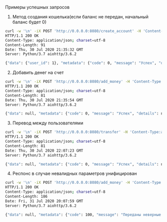 Примеры успешных запросов

1. Метод создания кошелька(если баланс не передан, начальный баланс будет 0)
```bash
curl -w '\n' -iX POST 'http://0.0.0.0:8080/create_account' -H 'Content-Type:application/json' -d '{"balance":100.32}'
HTTP/1.1 200 OK
Content-Type: application/json; charset=utf-8
Content-Length: 91
Date: Thu, 30 Jul 2020 21:35:32 GMT
Server: Python/3.7 aiohttp/3.6.2

{"data": {"user_id": 1}, "metadata": {"code": 0, "message": "Успех", "details": null}}
```

2. Добавить денег на счет
```bash
curl -w '\n' -iX POST 'http://0.0.0.0:8080/add_money' -H 'Content-Type:application/json' -d '{"user_id":1, "amount":143.25}'
HTTP/1.1 200 OK
Content-Type: application/json; charset=utf-8
Content-Length: 81
Date: Thu, 30 Jul 2020 21:35:54 GMT
Server: Python/3.7 aiohttp/3.6.2

{"data": null, "metadata": {"code": 0, "message": "Успех", "details": null}}
```

3. Перевод между пользователями
```bash
curl -w '\n' -iX POST 'http://0.0.0.0:8080/transfer' -H 'Content-Type:application/json' -d '{"source_user_id":1,"target_user_id":2,"amount":100}'
HTTP/1.1 200 OK
Content-Type: application/json; charset=utf-8
Content-Length: 81
Date: Thu, 30 Jul 2020 22:07:23 GMT
Server: Python/3.7 aiohttp/3.6.2

{"data": null, "metadata": {"code": 0, "message": "Успех", "details": null}}
```

4. Респонс в случае невалидных параметров унифицирован
```bash
curl -w '\n' -iX POST 'http://0.0.0.0:8080/add_money' -H 'Content-Type:application/json' -d '{"user_id":5}'
HTTP/1.1 200 OK
Content-Type: application/json; charset=utf-8
Content-Length: 186
Date: Fri, 31 Jul 2020 20:07:59 GMT
Server: Python/3.7 aiohttp/3.6.2

{"data": null, "metadata": {"code": 100, "message": "Переданы неверные входные параметры", "details": [{"amount": ["Missing data for required field."]}]}}
```

